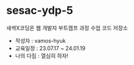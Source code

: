 # sesac-ydp-5
새싹X코딩온 웹 개발자 부트캠프 과정 수업 코드 저장소

- 작성자 : vamos-hyuk
- 교육일정 : 23.07.17 ~ 24.01.19
- 나의 다짐 : 열심히 하자!
